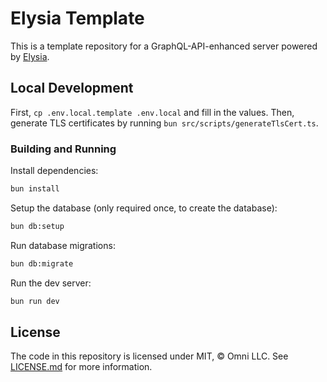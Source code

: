 # Elysia Template

This is a template repository for a GraphQL-API-enhanced server powered by [Elysia](https://elysiajs.com/).

## Local Development

First, `cp .env.local.template .env.local` and fill in the values. Then, generate TLS certificates by running `bun src/scripts/generateTlsCert.ts`.

### Building and Running

Install dependencies:

```sh
bun install
```

Setup the database (only required once, to create the database):

```sh
bun db:setup
```

Run database migrations:

```sh
bun db:migrate
```

Run the dev server:

```sh
bun run dev
```

## License

The code in this repository is licensed under MIT, &copy; Omni LLC. See [LICENSE.md](LICENSE.md) for more information.
